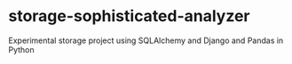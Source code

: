 # storage-sophisticated-analyzer
Experimental storage project using SQLAlchemy and Django and Pandas in Python

